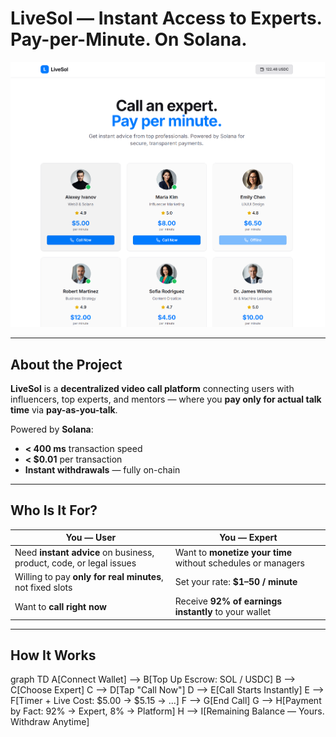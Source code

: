 # LiveSol — Instant Access to Experts. Pay-per-Minute. On Solana.

![LiveSol Banner](https://github.com/abdilgapar/livesol/raw/main/1.png)  

---

## About the Project

**LiveSol** is a **decentralized video call platform** connecting users with influencers, top experts, and mentors — where you **pay only for actual talk time** via **pay-as-you-talk**.

Powered by **Solana**:  
- **< 400 ms** transaction speed  
- **< $0.01** per transaction  
- **Instant withdrawals** — fully on-chain  

---

## Who Is It For?

| You — User | You — Expert |
|-----------|-------------|
| Need **instant advice** on business, product, code, or legal issues | Want to **monetize your time** without schedules or managers |
| Willing to pay **only for real minutes**, not fixed slots | Set your rate: **$1–50 / minute** |
| Want to **call right now** | Receive **92% of earnings instantly** to your wallet |

---

## How It Works

graph TD
    A[Connect Wallet] --> B[Top Up Escrow: SOL / USDC]
    B --> C[Choose Expert]
    C --> D[Tap "Call Now"]
    D --> E[Call Starts Instantly]
    E --> F[Timer + Live Cost: $5.00 → $5.15 → ...]
    F --> G[End Call]
    G --> H[Payment by Fact: 92% → Expert, 8% → Platform]
    H --> I[Remaining Balance — Yours. Withdraw Anytime]
